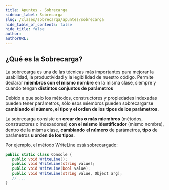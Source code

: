 ```yaml
---
title: Apuntes - Sobrecarga
sidebar_label: Sobrecarga
slug: /clases/sobrecarga/apuntes/sobrecarga
hide_table_of_contents: false
hide_title: false
author: 
authorURL: 
---
```


## ¿Qué es la Sobrecarga?

La sobrecarga es una de las técnicas más importantes para mejorar la usabilidad, la productividad y la legibilidad de nuestro código. Permite declarar **miembros con el mismo nombre** en la misma clase, siempre y cuando tengan **distintos conjuntos de parámetros**

Debido a que solo los métodos, constructores y propiedades indexadas pueden tener parámetros, sólo esos miembros pueden sobrecargarse **cambiando el número, el tipo y el orden de los tipos de los parámetros.**

La sobrecarga consiste en **crear dos o más miembros** (métodos, constructores o indexadores) **con el mismo identificador** (mismo nombre), dentro de la misma clase, **cambiando el número** de parámetros, **tipo** de parámetros **u orden de los tipos**. 

Por ejemplo, el método WriteLine está sobrecargado:

 ```csharp
public static class Console {
    public void WriteLine();
    public void WriteLine(string value);
    public void WriteLine(bool value);
    public void WriteLine(string value, Object arg);
    // ...
}
```
